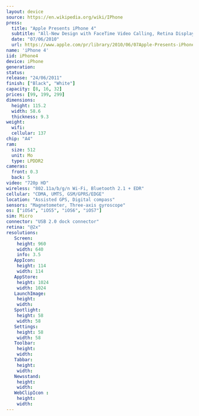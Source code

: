 ```yaml
---
layout: device
source: https://en.wikipedia.org/wiki/IPhone
press:
  title: "Apple Presents iPhone 4"
  subtitle: "All-New Design with FaceTime Video Calling, Retina Display, 5 Megapixel Camera & HD Video Recording"
  date: "07/06/2010"
  url: https://www.apple.com/pr/library/2010/06/07Apple-Presents-iPhone-4.html
name: 'iPhone 4'
iid: iPhone4
device: iPhone
generation:
status:
release: "24/06/2011"
finish: ["Black", "White"]
capacity: [8, 16, 32]
prices: [99, 199, 299]
dimensions:
  height: 115.2
  width: 58.6
  thickness: 9.3
weight:
  wifi:
  cellular: 137
chip: "A4"
ram:
  size: 512
  unit: Mo
  type: LPDDR2
cameras:
  front: 0.3
  back: 5
video: "720p HD"
wireless: "802.11a/b/g/n Wi‑Fi, Bluetooth 2.1 + EDR"
cellular: "CDMA, UMTS, GSM/GPRS/EDGE"
location: "Assisted GPS, Digital compass"
sensors: "Magnetometer, Three-axis gyroscope"
os: ["iOS4", "iOS5", "iOS6", "iOS7"]
sim: Micro
connector: "USB 2.0 dock connector"
retina: "@2x"
resolutions:
   Screen:
    height: 960
    width: 640
    info: 3.5
   AppIcon:
    height: 114
    width: 114
   AppStore:
    height: 1024
    width: 1024
   LaunchImage:
    height:
    width:
   Spotlight:
    height: 58
    width: 58
   Settings:
    height: 58
    width: 58
   Toolbar:
    height:
    width:
   Tabbar:
    height:
    width:
   Newsstand:
    height:
    width:
   WebClipIcon :
    height:
    width:
---
```

